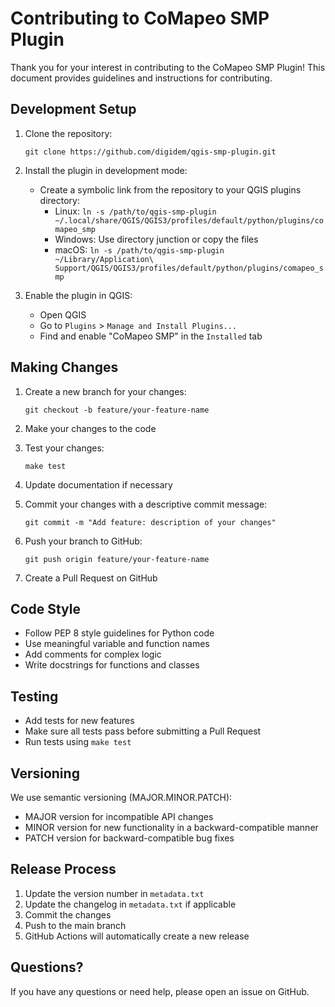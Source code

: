 # Contributing to CoMapeo SMP Plugin

Thank you for your interest in contributing to the CoMapeo SMP Plugin! This document provides guidelines and instructions for contributing.

## Development Setup

1. Clone the repository:
   ```
   git clone https://github.com/digidem/qgis-smp-plugin.git
   ```

2. Install the plugin in development mode:
   - Create a symbolic link from the repository to your QGIS plugins directory:
     - Linux: `ln -s /path/to/qgis-smp-plugin ~/.local/share/QGIS/QGIS3/profiles/default/python/plugins/comapeo_smp`
     - Windows: Use directory junction or copy the files
     - macOS: `ln -s /path/to/qgis-smp-plugin ~/Library/Application\ Support/QGIS/QGIS3/profiles/default/python/plugins/comapeo_smp`

3. Enable the plugin in QGIS:
   - Open QGIS
   - Go to `Plugins` > `Manage and Install Plugins...`
   - Find and enable "CoMapeo SMP" in the `Installed` tab

## Making Changes

1. Create a new branch for your changes:
   ```
   git checkout -b feature/your-feature-name
   ```

2. Make your changes to the code

3. Test your changes:
   ```
   make test
   ```

4. Update documentation if necessary

5. Commit your changes with a descriptive commit message:
   ```
   git commit -m "Add feature: description of your changes"
   ```

6. Push your branch to GitHub:
   ```
   git push origin feature/your-feature-name
   ```

7. Create a Pull Request on GitHub

## Code Style

- Follow PEP 8 style guidelines for Python code
- Use meaningful variable and function names
- Add comments for complex logic
- Write docstrings for functions and classes

## Testing

- Add tests for new features
- Make sure all tests pass before submitting a Pull Request
- Run tests using `make test`

## Versioning

We use semantic versioning (MAJOR.MINOR.PATCH):
- MAJOR version for incompatible API changes
- MINOR version for new functionality in a backward-compatible manner
- PATCH version for backward-compatible bug fixes

## Release Process

1. Update the version number in `metadata.txt`
2. Update the changelog in `metadata.txt` if applicable
3. Commit the changes
4. Push to the main branch
5. GitHub Actions will automatically create a new release

## Questions?

If you have any questions or need help, please open an issue on GitHub.
